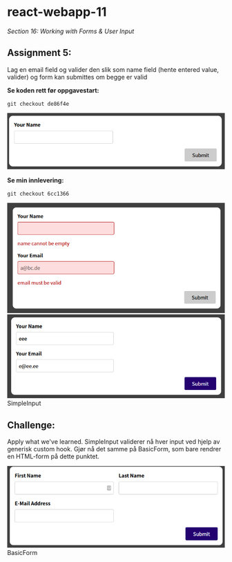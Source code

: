 # react-webapp-11
*Section 16: Working with Forms & User Input*

## Assignment 5:
Lag en email field og valider den slik som name field (hente entered value, valider) og form kan submittes om begge er valid

**Se koden rett før oppgavestart:**
```
git checkout de86f4e
```
![app](assets/app-2021-05-14-130449.png)

**Se min innlevering:**
```
git checkout 6cc1366
```
![app](assets/app-2021-05-14-171745.png)
![app](assets/app-2021-05-14-171900.png)
SimpleInput

## Challenge:
Apply what we've learned. SimpleInput validerer nå hver input ved hjelp av generisk custom hook. Gjør nå det samme på BasicForm, som bare rendrer en HTML-form på dette punktet.

![app](assets/app-2021-05-17-133214.png)
BasicForm

